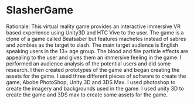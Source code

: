 # SlasherGame
Rationale: 
This virtual reality game provides an interactive immersive VR based experience using Unity3D and HTC Vive to the user. The game is a clone of a game called Beatsaber but features machetes instead of sabres and zombies as the target to slash. The main target audience is English speaking users in the 13+ age group. The blood and fire particle effects are appealing to the user and gives them an immersive feeling in the game. 
I performed an audience analysis of the potential users and did some research. I then created prototypes of the game and began creating the assets for the game.
I used three different pieces of software to create the game, Abobe PhotoShop, Unity 3D and 3DS Max. I used photoshop to create the imagery and backgrounds used in the game. I used unity 3D to create the game and 3DS max to create some assets for the game.
